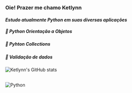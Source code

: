 ###  Oie! Prazer me chamo Ketlynn
 #### _Estudo atualmente Python em suas diversas aplicações_
 ##### 🌻 Python Orientação a Objetos 
 ##### 🌻 Pyhton Collections
 ##### 🌻 Validação de dados 
 
  ![Ketlynn's GitHub stats](https://github-readme-stats.vercel.app/api?username=k3tyclemente&show_icons=true&theme=transparent&hide=issues)

<div style="display: inline_block"><br/>
 <img aling = "center" alt= "Python" scr="https://img.shields.io/badge/Python-3776AB?style=for-the-badge&logo=python&logoColor=white" />         
</div>
